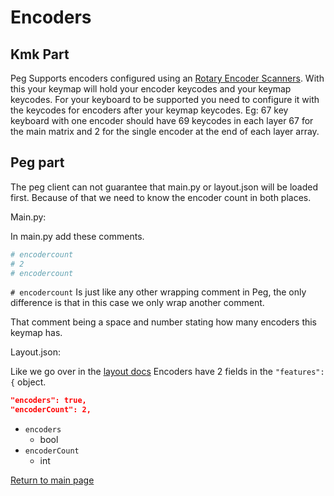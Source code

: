 # Encoders

## Kmk Part

Peg Supports encoders configured using an [Rotary Encoder
Scanners](http://kmkfw.io/docs/scanners#rotary-encoder-scanners).
With this your keymap will hold your encoder keycodes and your keymap keycodes.
For your keyboard to be supported you need to configure it with the keycodes for
encoders after your keymap keycodes. Eg: 67 key keyboard with one encoder should
have 69 keycodes in each layer 67 for the main matrix and 2 for the single
encoder at the end of each layer array.

## Peg part

The peg client can not guarantee that main.py or layout.json will be loaded first.
Because of that we need to know the encoder count in both places.

Main.py:

 In main.py add these comments.

 ```python
# encodercount
# 2
# encodercount
 ```

 `# encodercount` Is just like any other wrapping comment in Peg, the only difference is that in this case we only wrap another comment.

 That comment being a space and number stating how many encoders this keymap has.

 Layout.json:

 Like we go over in the [layout docs](./layout.md)
 Encoders have 2 fields in the `"features":{` object.

 ```json
"encoders": true,
"encoderCount": 2,
 ```

* `encoders`
  * bool
* `encoderCount`
  * int

[Return to main page](./README.md)
